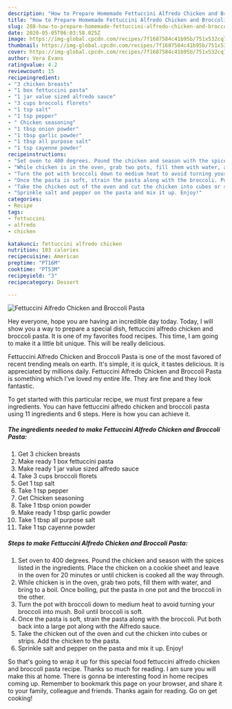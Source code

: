 ```yaml
---
description: "How to Prepare Homemade Fettuccini Alfredo Chicken and Broccoli Pasta"
title: "How to Prepare Homemade Fettuccini Alfredo Chicken and Broccoli Pasta"
slug: 288-how-to-prepare-homemade-fettuccini-alfredo-chicken-and-broccoli-pasta
date: 2020-05-05T06:03:58.025Z
image: https://img-global.cpcdn.com/recipes/7f1687584c41b95b/751x532cq70/fettuccini-alfredo-chicken-and-broccoli-pasta-recipe-main-photo.jpg
thumbnail: https://img-global.cpcdn.com/recipes/7f1687584c41b95b/751x532cq70/fettuccini-alfredo-chicken-and-broccoli-pasta-recipe-main-photo.jpg
cover: https://img-global.cpcdn.com/recipes/7f1687584c41b95b/751x532cq70/fettuccini-alfredo-chicken-and-broccoli-pasta-recipe-main-photo.jpg
author: Vera Evans
ratingvalue: 4.2
reviewcount: 15
recipeingredient:
- "3 chicken breasts"
- "1 box fettuccini pasta"
- "1 jar value sized alfredo sauce"
- "3 cups broccoli florets"
- "1 tsp salt"
- "1 tsp pepper"
- " Chicken seasoning"
- "1 tbsp onion powder"
- "1 tbsp garlic powder"
- "1 tbsp all purpose salt"
- "1 tsp cayenne powder"
recipeinstructions:
- "Set oven to 400 degrees. Pound the chicken and season with the spices listed in the ingredients. Place the chicken on a cookie sheet and leave in the oven for 20 minutes or until chicken is cooked all the way through."
- "While chicken is in the oven, grab two pots, fill them with water, and bring to a boil. Once boiling, put the pasta in one pot and the broccoli in the other."
- "Turn the pot with broccoli down to medium heat to avoid turning your broccoli into mush. Boil until broccoli is soft."
- "Once the pasta is soft, strain the pasta along with the broccoli. Put both back into a large pot along with the Alfredo sauce."
- "Take the chicken out of the oven and cut the chicken into cubes or strips. Add the chicken to the pasta."
- "Sprinkle salt and pepper on the pasta and mix it up. Enjoy!"
categories:
- Recipe
tags:
- fettuccini
- alfredo
- chicken

katakunci: fettuccini alfredo chicken 
nutrition: 103 calories
recipecuisine: American
preptime: "PT16M"
cooktime: "PT53M"
recipeyield: "3"
recipecategory: Dessert

---
```



![Fettuccini Alfredo Chicken and Broccoli Pasta](https://img-global.cpcdn.com/recipes/7f1687584c41b95b/751x532cq70/fettuccini-alfredo-chicken-and-broccoli-pasta-recipe-main-photo.jpg)

Hey everyone, hope you are having an incredible day today. Today, I will show you a way to prepare a special dish, fettuccini alfredo chicken and broccoli pasta. It is one of my favorites food recipes. This time, I am going to make it a little bit unique. This will be really delicious.



Fettuccini Alfredo Chicken and Broccoli Pasta is one of the most favored of recent trending meals on earth. It's simple, it is quick, it tastes delicious. It is appreciated by millions daily. Fettuccini Alfredo Chicken and Broccoli Pasta is something which I've loved my entire life. They are fine and they look fantastic.


To get started with this particular recipe, we must first prepare a few ingredients. You can have fettuccini alfredo chicken and broccoli pasta using 11 ingredients and 6 steps. Here is how you can achieve it.

<!--inarticleads1-->

##### The ingredients needed to make Fettuccini Alfredo Chicken and Broccoli Pasta:

1. Get 3 chicken breasts
1. Make ready 1 box fettuccini pasta
1. Make ready 1 jar value sized alfredo sauce
1. Take 3 cups broccoli florets
1. Get 1 tsp salt
1. Take 1 tsp pepper
1. Get  Chicken seasoning
1. Take 1 tbsp onion powder
1. Make ready 1 tbsp garlic powder
1. Take 1 tbsp all purpose salt
1. Take 1 tsp cayenne powder




<!--inarticleads2-->

##### Steps to make Fettuccini Alfredo Chicken and Broccoli Pasta:

1. Set oven to 400 degrees. Pound the chicken and season with the spices listed in the ingredients. Place the chicken on a cookie sheet and leave in the oven for 20 minutes or until chicken is cooked all the way through.
1. While chicken is in the oven, grab two pots, fill them with water, and bring to a boil. Once boiling, put the pasta in one pot and the broccoli in the other.
1. Turn the pot with broccoli down to medium heat to avoid turning your broccoli into mush. Boil until broccoli is soft.
1. Once the pasta is soft, strain the pasta along with the broccoli. Put both back into a large pot along with the Alfredo sauce.
1. Take the chicken out of the oven and cut the chicken into cubes or strips. Add the chicken to the pasta.
1. Sprinkle salt and pepper on the pasta and mix it up. Enjoy!




So that's going to wrap it up for this special food fettuccini alfredo chicken and broccoli pasta recipe. Thanks so much for reading. I am sure you will make this at home. There is gonna be interesting food in home recipes coming up. Remember to bookmark this page on your browser, and share it to your family, colleague and friends. Thanks again for reading. Go on get cooking!
